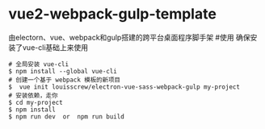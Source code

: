 # vue2-webpack-gulp-template
由electorn、vue、webpack和gulp搭建的跨平台桌面程序脚手架
#使用
确保安装了vue-cli基础上来使用
```
# 全局安装 vue-cli
$ npm install --global vue-cli
# 创建一个基于 webpack 模板的新项目
$  vue init louisscrew/electron-vue-sass-webpack-gulp my-project
# 安装依赖，走你
$ cd my-project
$ npm install
$ npm run dev  or  npm run build
```
